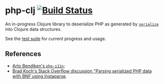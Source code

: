 # php-clj [![Build Status](https://travis-ci.org/mudge/php-clj.png?branch=master)](https://travis-ci.org/mudge/php-clj)

An in-progress Clojure library to deserialize PHP as generated by
[`serialize`](http://php.net/manual/en/function.serialize.php) into Clojure
data structures.

See the [test
suite](https://github.com/mudge/php-clj/blob/master/test/php_clj/t_core.clj)
for current progress and usage.

## References

* [Arto Bendiken's `php-s11n`](http://wiki.call-cc.org/eggref/4/php-s11n);
* [Brad Koch's Stack Overflow discussion "Parsing serialized PHP data with BNF
  using
  Instaparse](http://stackoverflow.com/questions/18518499/parsing-serialized-php-data-with-bnf-using-instaparse).

